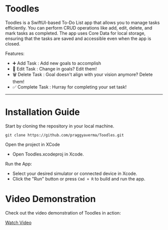 # Toodles
Toodles is a SwiftUI-based To-Do List app that allows you to manage tasks efficiently. You can perform CRUD operations like add, edit, delete, and mark tasks as completed. 
The app uses Core Data for local storage, ensuring that the tasks are saved and accessible even when the app is closed.

Features:
- ➕ Add Task : Add new goals to accomplish
- 📝 Edit Task : Change in goals? Edit them!
- 🗑️ Delete Task : Goal doesn't align with your vision anymore? Delete them!
- ✅ Complete Task : Hurray for completing your set task!

---
# Installation Guide

Start by cloning the repository in your local machine.
```
git clone https://github.com/praggyaverma/Toodles.git
```

Open the project in XCode
- Open Toodles.xcodeproj in Xcode.

Run the App:
- Select your desired simulator or connected device in Xcode.
- Click the "Run" button or press ```Cmd + R``` to build and run the app.

# Video Demonstration
Check out the video demonstration of Toodles in action:

[Watch Video]()
